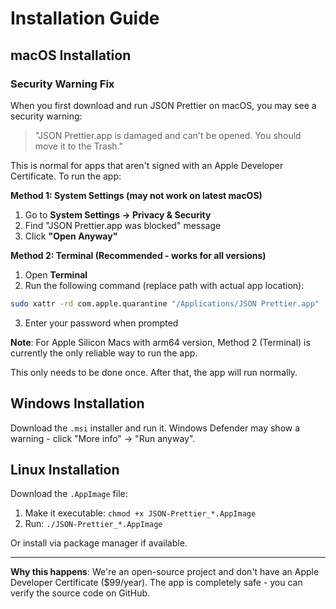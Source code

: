 # Installation Guide

## macOS Installation

### Security Warning Fix

When you first download and run JSON Prettier on macOS, you may see a security warning:

> "JSON Prettier.app is damaged and can't be opened. You should move it to the Trash."

This is normal for apps that aren't signed with an Apple Developer Certificate. To run the app:

**Method 1: System Settings (may not work on latest macOS)**

1. Go to **System Settings → Privacy & Security**
2. Find "JSON Prettier.app was blocked" message
3. Click **"Open Anyway"**

**Method 2: Terminal (Recommended - works for all versions)**

1. Open **Terminal**
2. Run the following command (replace path with actual app location):

```bash
sudo xattr -rd com.apple.quarantine "/Applications/JSON Prettier.app"
```

3. Enter your password when prompted

**Note**: For Apple Silicon Macs with arm64 version, Method 2 (Terminal) is currently the only reliable way to run the app.

This only needs to be done once. After that, the app will run normally.

## Windows Installation

Download the `.msi` installer and run it. Windows Defender may show a warning - click "More info" → "Run anyway".

## Linux Installation

Download the `.AppImage` file:

1. Make it executable: `chmod +x JSON-Prettier_*.AppImage`
2. Run: `./JSON-Prettier_*.AppImage`

Or install via package manager if available.

---

**Why this happens**: We're an open-source project and don't have an Apple Developer Certificate ($99/year). The app is completely safe - you can verify the source code on GitHub.
